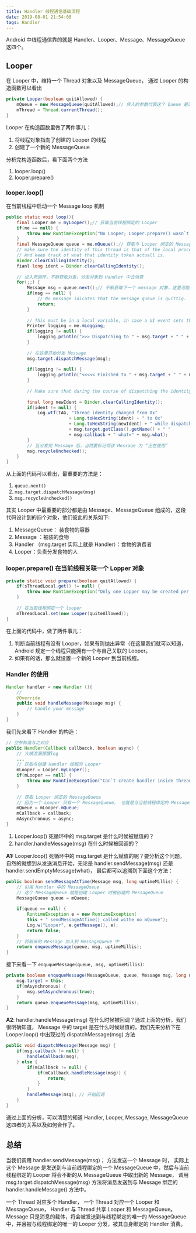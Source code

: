 ```yaml
---
title: Handler 线程通信基础流程
date: 2019-08-01 21:54:08
tags: Handler
---
```



Android 中线程通信靠的就是 Handler、Looper、Message、MessageQueue 这四个。



## Looper 

在 Looper 中，维持一个 Thread 对象以及 MessageQueue， 通过 Looper 的构造函数可以看出

```java
private Looper(boolean quitAllowed) {
    mQueue = new MessageQueue(quitAllowed);// 传入的参数代表这个 Queue 是否能够被退出
    mThread = Thread.currentThread();
}
```

Looper 在构造函数里做了两件事儿：

1. 将线程对象指向了创建的 Looper 的线程
2. 创建了一个新的  MessageQueue

分析完构造函数后，看下面两个方法

1. looper.loop()
2. looper.prepare()

<!--more-->

### looper.loop()

在当前线程中启动一个 Message loop 机制

```Java
public static void loop(){
    final Looper me = myLooper();// 获取当前线程绑定的 Looper
    if(me == null) {
		throw new RuntimeException("No Looper; Looper.prepare() wasn`t called on this thread");        
    }
    final MessageQueue queue = me.mQueue();// 获取与 Looper 绑定的 MessageQueue
    // make sure the identity of this thread is that of the local process,
    // And keep track of what that identity token actuall is.
    Binder.clearCallingIdentity();
    fianl long ident = Binder.clearCallingIdentity();
    
    // 进入死循环，不断获取对象，分发对象到 Handler 中去消费
    for(;;) {
        Message msg = queue.next();// 不断获取下一个 message 对象，这里可能会造成阻塞。
        if(msg == null) {
            // No message idicates that the message queue is quittig.
            return;
        }
        
        // This must be in a local variable, in case a UI event sets the logger
        Printer logging = me.mLogging;
        if(logging != null) {
            logging.println(">>> Dispatching to " + msg.target + " " + msg.callback _ ": " + msg.what);
        }
        
        // 在这里开始分发 Message 
        msg.target.dispatchMessage(msg);
        
        if(logging != null) {
            logging.println("<<<<< Finished to " + msg.target + " " + msg.callback);
        }
        
        // Make sure that during the course of dispatching the identity of the thread wasn`t corrupted.
        
        final long newIdent = Binder.clearCallingIdentity();
        if(ident != null) {
            Log.wtf(TAG, "Thread identity changed from 0x"
                        + Long.toHexString(ident) + " to 0x"
                        + Long.toHexString(newIdent) + " while dispatching to "
                        + msg.target.getClass().getName() + " "
                        + msg.callback + " what=" + msg.what);
        }
        // 当分发完 Message 后，当然要标记将该 Message 为 “正在使用”
        msg.recycleUnchecked();
    }
}
```

从上面的代码可以看出，最重要的方法是：

1. `queue.next()`
2. `msg.target.dispatchMessage(msg)`
3. `msg.recycleUnchecked()`

其实 Looper 中最重要的部分都是由 Message、MessageQueue 组成的，这段代码设计到的四个对象，他们彼此的关系如下:

1. MessageQueue： 装食物的容器
2. Message ：被装的食物
3. Handler （msg.target 实际上就是 Handler）：食物的消费者
4. Looper：负责分发食物的人



### looper.prepare() 在当前线程关联一个 Lopper 对象

```java
private static void prepare(boolean quitAllowed) {
    if(sThreadLocal.get() != null) {
        throw new RuntimeException("Only one Lopper may be created per thread");
    }
    
    // 在当前线程绑定一个 looper
    mThreadLocal.set(new Looper(quiteAllowed));
}
```

在上面的代码中，做了两件事儿：

1. 判断当前线程有没有 Looper，如果有则抛出异常（在这里我们就可以知道，Android 规定一个线程只能拥有一个与自己关联的 Looper。
2. 如果有的话，那么就设置一个新的 Looper 到当前线程。

### Handler 的使用

```java
Handler handler = new Handler (){
    // 
    @Override
    public void handleMessage(Message msg) {
        // handle your message
    }
}
```

我们先来看下 Handler 的构造：

```java
// 空参构造与之对应
public Handler(Callback callbacck, boolean async) {
    // 大姨泄漏提醒log
    ...
    // 获取与创建 Handler 线程的 Looper
    mLooper = Looper.myLooper();
    if(mLooper == null) {
        throw new RunntimeException("Can`t create handler inside thread that has not called Looper.prepare()");
    }
    
    // 获取 Looper 绑定的 MessageQueue
    // 因为一个 Looper 只有一个 MessageQueue， 也就是与当前线程绑定的 MessageQueue
    mQueue = mLooper.mQueue;
    mCallback = callback;
    mAsynchronous = async;
}
```

1. Looper.loop() 死循环中的 msg.target 是什么时候被赋值的？
2. handler.handleMessage(msg) 在什么时候被回调的？



**A1:** Looper.loop() 死循环中的 msg.target 是什么赋值的呢？要分析这个问题，自然的就想到从发送消息开始，无论是 handler.sendMessage(msg)  还是 handler.sendEmptyMessage(what)， 最后都可以追溯到下面这个方法：

```java
public boolean sendMessageAtTime(Message msg, long uptimeMillis) {
    // 引用 Handler 中的 MessageQueue
    // 这个 MessageQueue 就是创建 Looper 时被创建的 MessageQueue
    MessageQueue queue = mQueue;
    
    if(queue == null) {
        RuntimeException e = new RuntimeException(
        this + " sendMessageAtTime() called withe no mQueue");
        Log.w("Looper", e.getMessage(), e);
        return false;
    }
    // 将新来的 Message 加入到 MessageQueue 中
    return enqueueMessage(queue, msg, uptimeMillis);
}
```

接下来看一下 `enququeMessage(queue, msg, uptimeMillis)`:

```java
private boolean enququeMessage(MessageQueue, queue, Message msg, long uptimeMillis) {
   	msg.target = this;
   	if(mAsynchronous) {
        msg.setAsynchronous(true);
   	}
   	return queue.enqueueMessage(msg, uptimeMillis);
}
```



**A2**:  handler.handleMessage(msg) 在什么时候被回调？通过上面的分析，我们很明确知道， Message 中的 target 是在什么时候赋值的，我们先来分析下在 Looper.loop() 中出现过的 dispatchMessage(msg) 方法

```Java
public void diapatchMessage(Message msg) {
    if(msg.callback != null) {
        handleCallback(msg);
    } else {
        if(mCallback != null) {
            if(mCallback.handleMessage(msg)) {
                return;
            }
        }
        handleMessage(msg); // 开始回调
    }
}
```

通过上面的分析，可以清楚的知道 Handler, Looper, Message, MessageQueue 这四者的关系以及如何合作了。



## 总结

当我们调用 handler.sendMessage(msg)； 方法发送一个 Message 时， 实际上这个 Message 是发送到与当前线程绑定的一个 MessageQueue 中，然后与当前线程绑定的 Looper 将会不断的从 MessageQueue 中取出新的 Message， 调用 msg.target.dispatchMessage(msg) 方法将消息发送到与 Message 绑定的 handler.handleMessage() 方法中。

一个 Thread 对应多个 Handler， 一个 Thread 对应一个 Looper 和 MessageQueue， Handler 与 Thread 共享 Looper 和 MessageQueue。 Message 只是消息的载体，将会被发送到与线程绑定的唯一的 MessageQueue 中，并且被与线程绑定的唯一的 Looper 分发，被其自身绑定的 Handler 消费。

